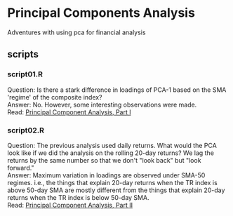 # Principal Components Analysis
Adventures with using pca for financial analysis

## scripts
### script01.R
Question: Is there a stark difference in loadings of PCA-1 based on the SMA 'regime' of the composite index?\
Answer: No. However, some interesting observations were made.\
Read: [Principal Component Analysis, Part I](https://stockviz.biz/index.php/2018/09/25/principal-component-analysis-part-i/)

### script02.R
Question: The previous analysis used daily returns. What would the PCA look like if we did the analysis on the rolling 20-day returns? We lag the returns by the same number so that we don't "look back" but "look forward."\
Answer: Maximum variation in loadings are observed under SMA-50 regimes. i.e., the things that explain 20-day returns when the TR index is above 50-day SMA are mostly different from the things that explain 20-day returns when the TR index is below 50-day SMA.\
Read: [Principal Component Analysis, Part II](https://stockviz.biz/index.php/2018/10/17/principal-component-analysis-part-ii/)